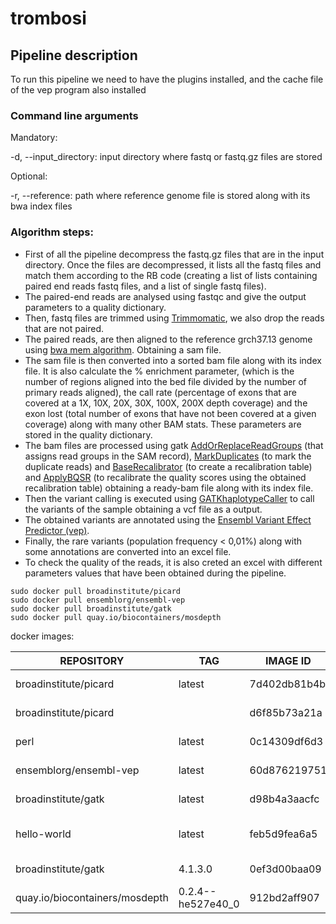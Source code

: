 # trombosi

## Pipeline description

To run this pipeline we need to have the plugins installed, and the cache file of the vep program also installed

### Command line arguments

Mandatory:

-d, --input_directory: input directory where fastq or fastq.gz files are stored

Optional:

-r, --reference: path where reference genome file is stored along with its bwa index files


### Algorithm steps:

* First of all the pipeline decompress the fastq.gz files that are in the input directory. Once the files are decompressed, it lists all the fastq files and match them according to the RB code (creating a list of lists containing paired end reads fastq files, and a list of single fastq files).
* The paired-end reads are analysed using fastqc and give the output parameters to a quality dictionary.
* Then, fastq files are trimmed using [Trimmomatic](http://www.usadellab.org/cms/?page=trimmomatic), we also drop the reads that are not paired.
* The paired reads, are then aligned to the reference grch37.13 genome using [bwa mem algorithm](https://github.com/lh3/bwa). Obtaining a sam file.
* The sam file is then converted into a sorted bam file along with its index file. It is also calculate the % enrichment parameter, (which is the number of regions aligned into the bed file divided by the number of primary reads aligned), the call rate (percentage of exons that are covered at a 1X, 10X, 20X, 30X, 100X, 200X depth coverage) and the exon lost (total number of exons that have not been covered at a given coverage) along with many other BAM stats. These parameters are stored in the quality dictionary.
* The bam files are processed using gatk [AddOrReplaceReadGroups](https://gatk.broadinstitute.org/hc/en-us/articles/360037226472-AddOrReplaceReadGroups-Picard-) (that assigns read groups in the SAM record), [MarkDuplicates](https://gatk.broadinstitute.org/hc/en-us/articles/360037052812-MarkDuplicates-Picard-) (to mark the duplicate reads) and [BaseRecalibrator](https://gatk.broadinstitute.org/hc/en-us/articles/360036898312-BaseRecalibrator) (to create a recalibration table) and [ApplyBQSR](https://gatk.broadinstitute.org/hc/en-us/articles/360036856671-ApplyBQSR)  (to recalibrate the quality scores using the obtained recalibration table) obtaining a ready-bam file along with its index file.
* Then the variant calling is executed using [GATKhaplotypeCaller](https://gatk.broadinstitute.org/hc/en-us/articles/360037225632-HaplotypeCaller) to call the variants of the sample obtaining a vcf file as a output.
* The obtained variants are annotated using the [Ensembl Variant Effect Predictor (vep)](https://www.ensembl.org/info/docs/tools/vep/index.html).
* Finally, the rare variants (population frequency < 0,01%) along with some annotations are converted into an excel file.
* To check the quality of the reads, it is also creted an excel with different parameters values that have been obtained during the pipeline.

```
sudo docker pull broadinstitute/picard
sudo docker pull ensemblorg/ensembl-vep
sudo docker pull broadinstitute/gatk
sudo docker pull quay.io/biocontainers/mosdepth
```

docker images:

|REPOSITORY |  TAG |  IMAGE ID | CREATED | SIZE|
| --- | --- | --- | --- | --- |
|broadinstitute/picard |latest | 7d402db81b4b | 3 weeks ago | 1.29GB |
|broadinstitute/picard  | <none> |  d6f85b73a21a | 2 months ago | 1.29GB |
|perl | latest | 0c14309df6d3 | 2 months ago | 894MB |
|ensemblorg/ensembl-vep | latest | 60d876219751 | 2 months ago | 704MB |
|broadinstitute/gatk | latest | d98b4a3aacfc | 3 months ago | 4.51GB |
|hello-world | latest | feb5d9fea6a5 | 16 months ago | 13.3kB |
|broadinstitute/gatk | 4.1.3.0 | 0ef3d00baa09 | 3 years ago | 3.72GB |
|quay.io/biocontainers/mosdepth | 0.2.4--he527e40_0 |912bd2aff907 | 4  years ago |  81.9MB|
